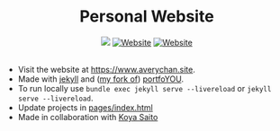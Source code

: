 <h1 align="center">Personal Website</h1>

<div align="center">
  <a href="https://github.com/Avery2/Avery2.github.io/actions/workflows/jekyll.yml"><img src="https://github.com/Avery2/Avery2.github.io/actions/workflows/jekyll.yml/badge.svg"/></a>
  <a href="https://www.averychan.site"><img alt="Website" src="https://img.shields.io/website?down_color=lightgrey&down_message=offline&label=averychan.site&up_color=green&up_message=online&url=https%3A%2F%2Fwww.averychan.site"/></a>
  <a href="https://avery2.github.io"><img alt="Website" src="https://img.shields.io/website?down_color=lightgrey&down_message=offline&label=avery2.github.io&up_color=green&up_message=online&url=https%3A%2F%2Favery2.github.io"/></a>
</div><br/>

- Visit the website at https://www.averychan.site.
- Made with [jekyll](https://jekyllrb.com/) and ([my fork of](https://github.com/Avery2/portfolYOU)) [portfoYOU](https://github.com/YoussefRaafatNasry/portfolYOU).
- To run locally use `bundle exec jekyll serve --livereload` or `jekyll serve --livereload`.
- Update projects in [pages/index.html](https://github.com/Avery2/Avery2.github.io/blob/main/pages/index.html)
- Made in collaboration with [Koya Saito](https://github.com/KoyaS)
